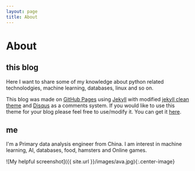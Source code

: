 ```yaml
---
layout: page
title: About
---
```


# About

## this blog

Here I want to share some of my knowledge about python related technolodgies, machine learning, databases, linux and so on.

This blog was made on [GitHub Pages](https://pages.github.com/) using [Jekyll](http://jekyllrb.com/) with modified [jekyll clean theme](http://jekyllthemes.org/themes/jekyll-clean/) and [Disqus](https://disqus.com/) as a comments system. If you would like to use this theme for your blog please feel free to use/modify it. You can get it [here](https://github.com/streetturtle/jekyll-clean-dark).

## me

I'm a Primary data analysis engineer from China. I am interest in machine learning, AI, databases, food, hamsters and Online games.

![My helpful screenshot]({{ site.url }}/images/ava.jpg){:.center-image}
